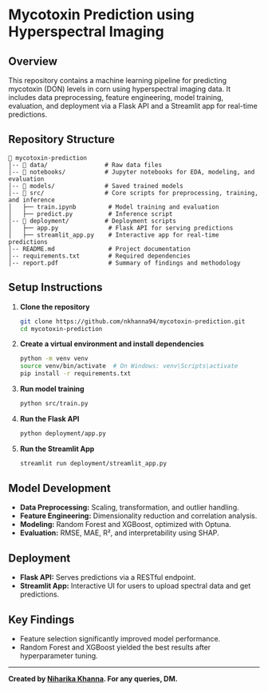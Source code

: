 # Mycotoxin Prediction using Hyperspectral Imaging

## Overview
This repository contains a machine learning pipeline for predicting mycotoxin (DON) levels in corn using hyperspectral imaging data. It includes data preprocessing, feature engineering, model training, evaluation, and deployment via a Flask API and a Streamlit app for real-time predictions.

## Repository Structure
```
📂 mycotoxin-prediction
│-- 📂 data/                # Raw data files
│-- 📂 notebooks/           # Jupyter notebooks for EDA, modeling, and evaluation
│-- 📂 models/              # Saved trained models
│-- 📂 src/                 # Core scripts for preprocessing, training, and inference
│   ├── train.ipynb         # Model training and evaluation
│   ├── predict.py          # Inference script
│-- 📂 deployment/          # Deployment scripts
│   ├── app.py              # Flask API for serving predictions
│   ├── streamlit_app.py    # Interactive app for real-time predictions
│-- README.md               # Project documentation
│-- requirements.txt        # Required dependencies
│-- report.pdf              # Summary of findings and methodology
```

## Setup Instructions
1. **Clone the repository**  
   ```bash
   git clone https://github.com/nkhanna94/mycotoxin-prediction.git
   cd mycotoxin-prediction
   ```

2. **Create a virtual environment and install dependencies**  
   ```bash
   python -m venv venv
   source venv/bin/activate  # On Windows: venv\Scripts\activate
   pip install -r requirements.txt
   ```

3. **Run model training**
   ```bash
   python src/train.py
   ```

4. **Run the Flask API**
   ```bash
   python deployment/app.py
   ```

5. **Run the Streamlit App**
   ```bash
   streamlit run deployment/streamlit_app.py
   ```

## Model Development
- **Data Preprocessing:** Scaling, transformation, and outlier handling.
- **Feature Engineering:** Dimensionality reduction and correlation analysis.
- **Modeling:** Random Forest and XGBoost, optimized with Optuna.
- **Evaluation:** RMSE, MAE, R², and interpretability using SHAP.

## Deployment
- **Flask API:** Serves predictions via a RESTful endpoint.
- **Streamlit App:** Interactive UI for users to upload spectral data and get predictions.

## Key Findings
- Feature selection significantly improved model performance.
- Random Forest and XGBoost yielded the best results after hyperparameter tuning.

---

**Created by [Niharika Khanna](https://github.com/nkhanna94). For any queries, DM.**
